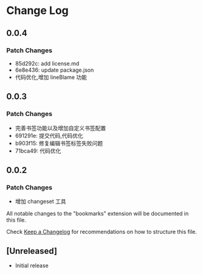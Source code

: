 # Change Log

## 0.0.4

### Patch Changes

- 85d292c: add license.md
- 6e8e436: update package.json
- 代码优化,增加 lineBlame 功能

## 0.0.3

### Patch Changes

- 完善书签功能以及增加自定义书签配置
- 691291e: 提交代码,代码优化
- b903f15: 修复编辑书签标签失败问题
- 71bca49: 代码优化

## 0.0.2

### Patch Changes

- 增加 changeset 工具

All notable changes to the "bookmarks" extension will be documented in this file.

Check [Keep a Changelog](http://keepachangelog.com/) for recommendations on how to structure this file.

## [Unreleased]

- Initial release
